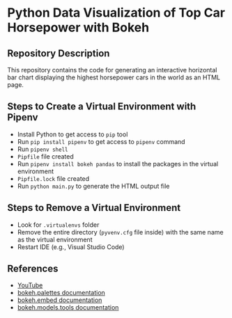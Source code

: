 <!-- This is a README file for an online tutorial. -->

# Python Data Visualization of Top Car Horsepower with Bokeh

## Repository Description

This repository contains the code for generating an interactive horizontal bar chart displaying the highest horsepower cars in the world as an HTML page.

## Steps to Create a Virtual Environment with Pipenv

- Install Python to get access to `pip` tool
- Run `pip install pipenv` to get access to `pipenv` command
- Run `pipenv shell`
- `Pipfile` file created
- Run `pipenv install bokeh pandas` to install the packages in the virtual environment
- `Pipfile.lock` file created
- Run `python main.py` to generate the HTML output file

## Steps to Remove a Virtual Environment

- Look for `.virtualenvs` folder
- Remove the entire directory (`pyvenv.cfg` file inside) with the same name as the virtual environment
- Restart IDE (e.g., Visual Studio Code)

## References

- [YouTube](https://www.youtube.com/watch?v=2TR_6VaVSOs)
- [bokeh.palettes documentation](https://docs.bokeh.org/en/latest/docs/reference/palettes.html)
- [bokeh.embed documentation](https://docs.bokeh.org/en/latest/docs/reference/embed.html#bokeh.embed.components)
- [bokeh.models.tools documentation](https://docs.bokeh.org/en/2.4.2/docs/reference/models/tools.html#hovertool)
